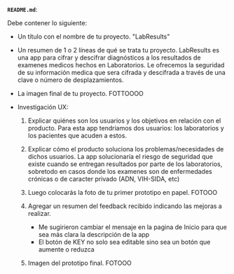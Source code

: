 
**`README.md`**:

Debe contener lo siguiente:

* Un título con el nombre de tu proyecto. "LabResults"
* Un resumen de 1 o 2 líneas de qué se trata tu proyecto.
  LabResults es una app para cifrar y descifrar diagnósticos a los resultados de examenes medicos hechos en Laboratorios. Le ofrecemos la seguridad de su información medica que sera cifrada y descifrada a través de una clave o número de desplazamientos.
* La imagen final de tu proyecto.
FOTTOOOO

* Investigación UX:
  1. Explicar quiénes son los usuarios y los objetivos en relación con el producto.
     Para esta app tendriamos dos usuarios: los laboratorios y los pacientes que acuden a estos.
  2. Explicar cómo el producto soluciona los problemas/necesidades de dichos usuarios.
     La app solucionaría el riesgo de seguridad que existe cuando se entregan resultados por parte de los laboratorios, sobretodo en casos donde los examenes son de enfermedades crónicas o de caracter privado (ADN, VIH-SIDA, etc)
  3. Luego colocarás la foto de tu primer prototipo en papel.
  FOTOOO
  4. Agregar un resumen del feedback recibido indicando las mejoras a realizar.
     * Me sugirieron cambiar el mensaje en la pagina de Inicio para que sea más clara la descripción de la app
     * El botón de KEY no solo sea editable sino sea un botón que aumente o reduzca 

  5. Imagen del prototipo final.
    FOTOOO

